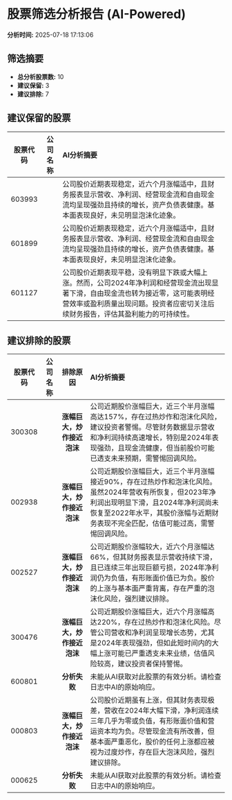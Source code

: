 # 股票筛选分析报告 (AI-Powered)

**分析时间:** 2025-07-18 17:13:06

## 筛选摘要

- **总分析股票数:** 10
- **建议保留:** 3
- **建议排除:** 7

## 建议保留的股票

| 股票代码 | 公司名称 | AI分析摘要 |
|:---:|:---:|:---|
| 603993 |  | 公司股价近期表现稳定，近六个月涨幅适中，且财务报表显示营收、净利润、经营现金流和自由现金流均呈现强劲且持续的增长，资产负债表健康。基本面表现良好，未见明显泡沫化迹象。 |
| 601899 |  | 公司股价近期表现稳定，近六个月涨幅适中，且财务报表显示营收、净利润、经营现金流和自由现金流均呈现强劲且持续的增长，资产负债表健康。基本面表现良好，未见明显泡沫化迹象。 |
| 601127 |  | 公司股价近期表现平稳，没有明显下跌或大幅上涨。然而，公司2024年净利润和经营现金流出现显著下滑，自由现金流也转为接近零，这可能表明经营效率或盈利质量出现问题。投资者应密切关注后续财务报告，评估其盈利能力的可持续性。 |

## 建议排除的股票

| 股票代码 | 公司名称 | 排除原因 | AI分析摘要 |
|:---:|:---:|:---:|:---|
| 300308 |  | **涨幅巨大，炒作接近泡沫** | 公司近期股价涨幅巨大，近三个半月涨幅高达157%，存在过热炒作和泡沫化风险，建议投资者警惕。尽管财务数据显示营收和净利润持续高速增长，特别是2024年表现强劲，且现金流健康，但当前股价可能已透支未来预期，需警惕回调风险。 |
| 002938 |  | **涨幅巨大，炒作接近泡沫** | 公司近期股价涨幅巨大，近三个半月涨幅接近90%，存在过热炒作和泡沫化风险。虽然2024年营收有所恢复，但2023年净利润出现明显下滑，且2024年净利润尚未恢复至2022年水平，其股价涨幅与近期财务表现不完全匹配，估值可能过高，需警惕回调风险。 |
| 002527 |  | **涨幅巨大，炒作接近泡沫** | 公司近期股价涨幅较大，近六个月涨幅达66%，但其财务报表显示营收持续下滑，且已连续三年出现巨额亏损，2024年净利润仍为负值，有形账面价值已为负。股价的上涨与基本面严重背离，存在严重的泡沫化风险，强烈建议排除。 |
| 300476 |  | **涨幅巨大，炒作接近泡沫** | 公司近期股价涨幅巨大，近六个月涨幅高达220%，存在过热炒作和泡沫化风险。尽管公司营收和净利润呈现增长态势，尤其是2024年表现强劲，但如此短时间内的大幅上涨可能已严重透支未来业绩，估值风险较高，建议投资者保持警惕。 |
| 600801 |  | **分析失败** | 未能从AI获取对此股票的有效分析。请检查日志中AI的原始响应。 |
| 000803 |  | **涨幅巨大，炒作接近泡沫** | 公司股价近期虽有上涨，但其财务表现极差，营收在2024年大幅下滑，净利润连续三年几乎为零或负值，有形账面价值和营运资本均为负。尽管现金流有所改善，但基本面严重恶化，股价的任何上涨都应被视为过度炒作，存在巨大泡沫风险，强烈建议排除。 |
| 000625 |  | **分析失败** | 未能从AI获取对此股票的有效分析。请检查日志中AI的原始响应。 |
